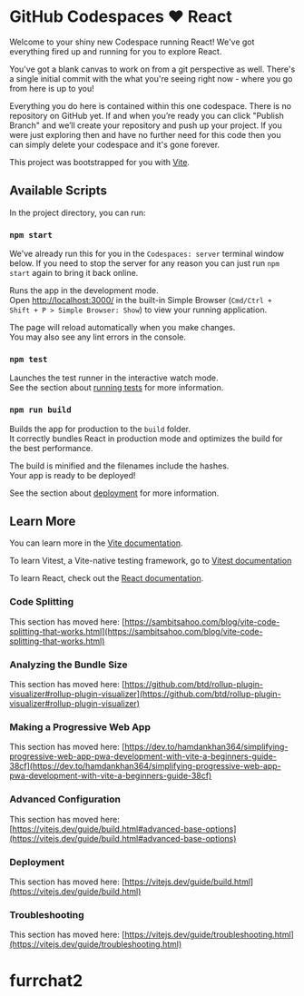 # GitHub Codespaces ♥️ React

Welcome to your shiny new Codespace running React! We've got everything fired up and running for you to explore React.

You've got a blank canvas to work on from a git perspective as well. There's a single initial commit with the what you're seeing right now - where you go from here is up to you!

Everything you do here is contained within this one codespace. There is no repository on GitHub yet. If and when you’re ready you can click "Publish Branch" and we’ll create your repository and push up your project. If you were just exploring then and have no further need for this code then you can simply delete your codespace and it's gone forever.

This project was bootstrapped for you with [Vite](https://vitejs.dev/).

## Available Scripts

In the project directory, you can run:

### `npm start`

We've already run this for you in the `Codespaces: server` terminal window below. If you need to stop the server for any reason you can just run `npm start` again to bring it back online.

Runs the app in the development mode.\
Open [http://localhost:3000/](http://localhost:3000/) in the built-in Simple Browser (`Cmd/Ctrl + Shift + P > Simple Browser: Show`) to view your running application.

The page will reload automatically when you make changes.\
You may also see any lint errors in the console.

### `npm test`

Launches the test runner in the interactive watch mode.\
See the section about [running tests](https://facebook.github.io/create-react-app/docs/running-tests) for more information.

### `npm run build`

Builds the app for production to the `build` folder.\
It correctly bundles React in production mode and optimizes the build for the best performance.

The build is minified and the filenames include the hashes.\
Your app is ready to be deployed!

See the section about [deployment](https://facebook.github.io/create-react-app/docs/deployment) for more information.

## Learn More

You can learn more in the [Vite documentation](https://vitejs.dev/guide/).

To learn Vitest, a Vite-native testing framework, go to [Vitest documentation](https://vitest.dev/guide/)

To learn React, check out the [React documentation](https://reactjs.org/).

### Code Splitting

This section has moved here: [https://sambitsahoo.com/blog/vite-code-splitting-that-works.html](https://sambitsahoo.com/blog/vite-code-splitting-that-works.html)

### Analyzing the Bundle Size

This section has moved here: [https://github.com/btd/rollup-plugin-visualizer#rollup-plugin-visualizer](https://github.com/btd/rollup-plugin-visualizer#rollup-plugin-visualizer)

### Making a Progressive Web App

This section has moved here: [https://dev.to/hamdankhan364/simplifying-progressive-web-app-pwa-development-with-vite-a-beginners-guide-38cf](https://dev.to/hamdankhan364/simplifying-progressive-web-app-pwa-development-with-vite-a-beginners-guide-38cf)

### Advanced Configuration

This section has moved here: [https://vitejs.dev/guide/build.html#advanced-base-options](https://vitejs.dev/guide/build.html#advanced-base-options)

### Deployment

This section has moved here: [https://vitejs.dev/guide/build.html](https://vitejs.dev/guide/build.html)

### Troubleshooting

This section has moved here: [https://vitejs.dev/guide/troubleshooting.html](https://vitejs.dev/guide/troubleshooting.html)
# furrchat2
